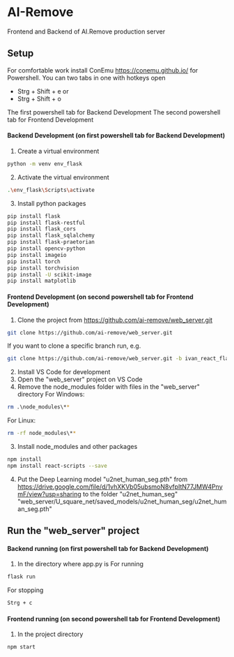 # AI-Remove
Frontend and Backend of AI.Remove production server

## Setup
For comfortable work install ConEmu https://conemu.github.io/ for Powershell. You can two tabs in one with hotkeys open 
-   Strg + Shift + e
    or
-   Strg + Shift + o
   
The first powershell tab for Backend Development
The second powershell tab for Frontend Development

#### Backend Development (on first powershell tab for Backend Development)
1. Create a virtual environment
```sh
python -m venv env_flask
```
2. Activate the virtual environment
```sh
.\env_flask\Scripts\activate
```
3. Install python packages
```sh
pip install flask
pip install flask-restful
pip install flask_cors
pip install flask_sqlalchemy
pip install flask-praetorian
pip install opencv-python
pip install imageio
pip install torch 
pip install torchvision
pip install -U scikit-image
pip install matplotlib
```

#### Frontend Development (on second powershell tab for Frontend Development)
1. Clone the project from https://github.com/ai-remove/web_server.git
```sh
git clone https://github.com/ai-remove/web_server.git
```
If you want to clone a specific branch run, e.g.    
```sh
git clone https://github.com/ai-remove/web_server.git -b ivan_react_flask
```
2. Install VS Code for development
3. Open the "web_server" project on VS Code
2. Remove the node_modules folder with files in the "web_server" directory
For Windows:
 ```sh
rm .\node_modules\**
```
For Linux:
```sh
rm -rf node_modules\**
```
3. Install node_modules and other packages
```sh   
npm install
npm install react-scripts --save
```
4. Put the Deep Learning model "u2net_human_seg.pth" from https://drive.google.com/file/d/1vhXKVb05ubsmoN8vfpItN77JMW4PnymF/view?usp=sharing to the folder "u2net_human_seg" 
   "web_server/U_square_net/saved_models/u2net_human_seg/u2net_human_seg.pth"


## Run the "web_server" project

#### Backend running (on first powershell tab for Backend Development)
1. In the directory where app.py is
For running
```sh   
flask run
```
For stopping
```sh
Strg + c
```

#### Frontend running (on second powershell tab for Frontend Development)
1. In the project directory
```sh
npm start
```
